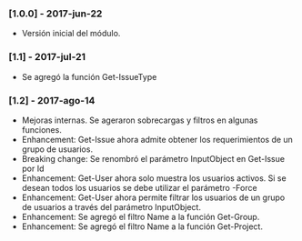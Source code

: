 ### [1.0.0] - 2017-jun-22
- Versión inicial del módulo.

### [1.1] - 2017-jul-21
- Se agregó la función Get-IssueType

### [1.2] - 2017-ago-14
- Mejoras internas. Se ageraron sobrecargas y filtros en algunas funciones.
- Enhancement: Get-Issue ahora admite obtener los requerimientos de un grupo de usuarios.
- Breaking change: Se renombró el parámetro InputObject en Get-Issue por Id
- Enhancement: Get-User ahora solo muestra los usuarios activos. Si se desean todos los usuarios se debe utilizar el parámetro -Force
- Enhancement: Get-User ahora permite filtrar los usuarios de un grupo de usuarios a través del parámetro InputObject.
- Enhancement: Se agregó el filtro Name a la función Get-Group.
- Enhancement: Se agregó el filtro Name a la función Get-Project.
